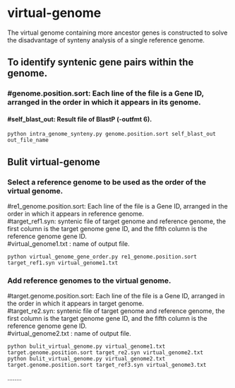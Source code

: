 # virtual-genome
The virtual genome containing more ancestor genes is constructed to solve the disadvantage of synteny analysis of a single reference genome.

## To identify syntenic gene pairs within the genome.  
### #genome.position.sort: Each line of the file is a Gene ID, arranged in the order in which it appears in its genome.  
#### #self_blast_out: Result file of BlastP (-outfmt 6).  
```
python intra_genome_synteny.py genome.position.sort self_blast_out out_file_name
```

## Bulit virtual-genome
### Select a reference genome to be used as the order of the virtual genome.  
#re1_genome.position.sort: Each line of the file is a Gene ID, arranged in the order in which it appears in reference genome.  
#target_ref1.syn:  syntenic file of target genome and reference genome, the first column is the target genome gene ID, and the fifth column is the reference genome gene ID.  
#virtual_genome1.txt : name of output file.    
```
python virtual_genome_gene_order.py re1_genome.position.sort target_ref1.syn virtual_genome1.txt
```
### Add reference genomes to the virtual genome.
#target.genome.position.sort: Each line of the file is a Gene ID, arranged in the order in which it appears in target genome.   
#target_re2.syn: syntenic file of target genome and reference genome, the first column is the target genome gene ID, and the fifth column is the reference genome gene ID.   
#virtual_genome2.txt : name of output file.  

```
python bulit_virtual_genome.py virtual_genome1.txt target.genome.position.sort target_re2.syn virtual_genome2.txt
python bulit_virtual_genome.py virtual_genome2.txt target.genome.position.sort target_ref3.syn virtual_genome3.txt
```

........




